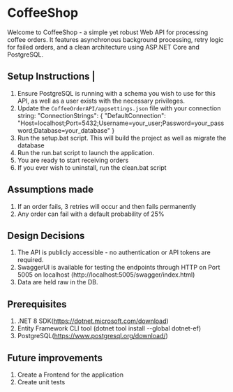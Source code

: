 # CoffeeShop
Welcome to CoffeeShop - a simple yet robust Web API for processing coffee orders. It features asynchronous background processing, retry logic for failed orders, and a clean architecture using ASP.NET Core and PostgreSQL.

## Setup Instructions                                                                  |
1. Ensure PostgreSQL is running with a schema you wish to use for this API, as well as a user exists with the necessary privileges.
2. Update the `CoffeeOrderAPI/appsettings.json` file with your connection string:
   "ConnectionStrings": {
     "DefaultConnection": "Host=localhost;Port=5432;Username=your_user;Password=your_password;Database=your_database"
   }
3. Run the setup.bat script. This will build the project as well as migrate the database
4. Run the run.bat script to launch the application. 
5. You are ready to start receiving orders
6. If you ever wish to uninstall, run the clean.bat script

## Assumptions made
1. If an order fails, 3 retries will occur and then fails permanently
2. Any order can fail with a default probability of 25%

##  Design Decisions
1. The API is publicly accessible - no authentication or API tokens are required.
2. SwaggerUI is available for testing the endpoints through HTTP on Port 5005 on localhost (http://localhost:5005/swagger/index.html)
3. Data are held raw in the DB.

## Prerequisites
1. .NET 8 SDK(https://dotnet.microsoft.com/download)
2. Entity Framework CLI tool (dotnet tool install --global dotnet-ef)
2. PostgreSQL(https://www.postgresql.org/download/)

## Future improvements
1. Create a Frontend for the application
2. Create unit tests